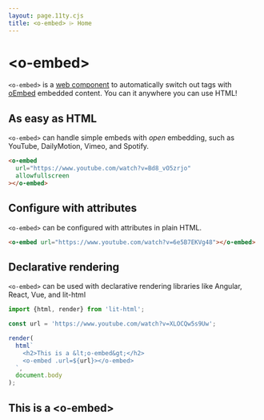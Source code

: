 ```yaml
---
layout: page.11ty.cjs
title: <o-embed> ⌲ Home
---
```


# &lt;o-embed>

`<o-embed>` is a [web component] to automatically switch out tags with [oEmbed]
embedded content. You can it anywhere you can use HTML!

[web component]: https://developer.mozilla.org/en-US/docs/Web/Web_Components
[oembed]: https://oembed.com/

## As easy as HTML

<section class="columns">
  <div>

`<o-embed>` can handle simple embeds with _open_ embedding, such as YouTube, DailyMotion,
Vimeo, and Spotify.

```html
<o-embed 
  url="https://www.youtube.com/watch?v=Bd8_vO5zrjo"
  allowfullscreen
></o-embed>
```

  </div>
  <div>

<o-embed url="https://www.youtube.com/watch?v=Bd8_vO5zrjo" allowfullscreen></o-embed>

  </div>
</section>

## Configure with attributes

<section class="columns">
  <div>

`<o-embed>` can be configured with attributes in plain HTML.

```html
<o-embed url="https://www.youtube.com/watch?v=6e5B7EKVg48"></o-embed>
```

  </div>
  <div>

<o-embed url="https://www.youtube.com/watch?v=6e5B7EKVg48"></o-embed>

  </div>
</section>

## Declarative rendering

<section class="columns">
  <div>

`<o-embed>` can be used with declarative rendering libraries like Angular, React, Vue, and lit-html

```js
import {html, render} from 'lit-html';

const url = 'https://www.youtube.com/watch?v=XLOCQw5s9Uw';

render(
  html`
    <h2>This is a &lt;o-embed&gt;</h2>
    <o-embed .url=${url}></o-embed>
  `,
  document.body
);
```

  </div>
  <div>

<h2>This is a &lt;o-embed&gt;</h2>
<o-embed url="https://www.youtube.com/watch?v=XLOCQw5s9Uw"></o-embed>

  </div>
</section>
